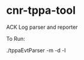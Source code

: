 # cnr-tppa-tool
ACK Log parser and reporter

To Run:

./tppaEvtParser -m <month> -d <day> -l <logdir>
